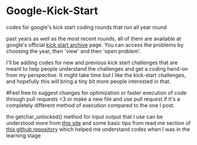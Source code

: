 # Google-Kick-Start
codes for google's kick start coding rounds that run all year round

past years as well as the most recent rounds, all of them are available at google's official [kick start archive](https://codingcompetitions.withgoogle.com/kickstart/archive/) page. You can access the problems by choosing the year, then 'view' and then 'open problem'.

I'll be adding codes for new and previous kick start challenges that are meant to help people understand the challenges and get a coding hand-on from my perspective. It might take time but I like the kick-start challenges, and hopefully this will bring a tiny bit more people interested in that. 


#Feel free to suggest changes for optimization or faster execution of code through pull requests <3
or make a new file and use pull request if it's a completely different method of execution compared to the one I post.

the getchar_unlocked() method for input output that I use can be understood more from [this site](http://abhisharlives.blogspot.com/2012/06/really-fast-io-methods-for-programming.html) and some basic tips from read me section of [this github repository](https://github.com/parikshit223933/Coding-Ninjas-Competitive-Programming#readme) which helped me understand codes when I was in the learning stage
